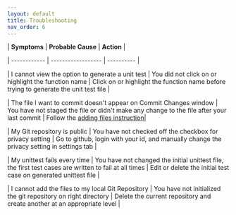 ```yaml
---
layout: default
title: Troubleshooting
nav_order: 6
---
```


| **Symptoms** | **Probable Cause** | **Action** |

| ------------ | ------------------ | ---------- |

| I cannot view the option to generate a unit test | You did not click on or highlight the function name | Click on or highlight the function name before trying to generate the unit test file |

| The file I want to commit doesn't appear on Commit Changes window | You have not staged the file or didn't make any change to the file after your last commit | Follow the [adding files instruction](https://dlee.ca/user-documentation/docs/task3/)|

| My Git repository is public | You have not checked off the checkbox for privacy setting | Go to github, login with your id, and manually change the privacy setting in settings tab |

| My unittest fails every time | You have not changed the initial unittest file, the first test cases are written to fail at all times | Edit or delete the initial test case on generated unittest file |

| I cannot add the files to my local Git Repository | You have not initialized the git repository on right directory | Delete the current repository and create another at an appropriate level |
